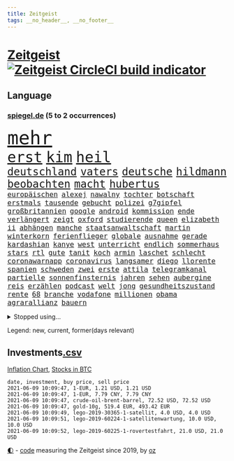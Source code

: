 ```yaml
---
title: Zeitgeist
tags: __no_header__, __no_footer__
---
```


# [Zeitgeist](https://oliz.io/zeitgeist/) [![Zeitgeist CircleCI build indicator](https://circleci.com/gh/ooz/zeitgeist.svg?style=shield)](https://circleci.com/gh/ooz/zeitgeist)

## Language

<h3><a href="https://www.spiegel.de" target="_blank">spiegel.de</a> (5 to 2 occurrences)</h3>
<p style="font-family:monospace">
<span style="font-size:32pt"><a href="news_links.html#mehr" class="current">mehr</a></span>
<br>
<span style="font-size:25pt"><a href="news_links.html#erst" class="current">erst</a></span>
<span style="font-size:25pt"><a href="news_links.html#kim" class="current">kim</a></span>
<span style="font-size:25pt"><a href="news_links.html#heil" class="current">heil</a></span>
<br>
<span style="font-size:18pt"><a href="news_links.html#deutschland" class="current">deutschland</a></span>
<span style="font-size:18pt"><a href="news_links.html#vaters" class="current">vaters</a></span>
<span style="font-size:18pt"><a href="news_links.html#deutsche" class="current">deutsche</a></span>
<span style="font-size:18pt"><a href="news_links.html#hildmann" class="current">hildmann</a></span>
<span style="font-size:18pt"><a href="news_links.html#beobachten" class="current">beobachten</a></span>
<span style="font-size:18pt"><a href="news_links.html#macht" class="current">macht</a></span>
<span style="font-size:18pt"><a href="news_links.html#hubertus" class="current">hubertus</a></span>
<br>
<span style="font-size:12pt"><a href="news_links.html#europäischen" class="current">europäischen</a></span>
<span style="font-size:12pt"><a href="news_links.html#alexej" class="current">alexej</a></span>
<span style="font-size:12pt"><a href="news_links.html#nawalny" class="current">nawalny</a></span>
<span style="font-size:12pt"><a href="news_links.html#tochter" class="current">tochter</a></span>
<span style="font-size:12pt"><a href="news_links.html#botschaft" class="current">botschaft</a></span>
<span style="font-size:12pt"><a href="news_links.html#erstmals" class="current">erstmals</a></span>
<span style="font-size:12pt"><a href="news_links.html#tausende" class="current">tausende</a></span>
<span style="font-size:12pt"><a href="news_links.html#gebucht" class="new">gebucht</a></span>
<span style="font-size:12pt"><a href="news_links.html#polizei" class="current">polizei</a></span>
<span style="font-size:12pt"><a href="news_links.html#g7gipfel" class="new">g7gipfel</a></span>
<span style="font-size:12pt"><a href="news_links.html#großbritannien" class="current">großbritannien</a></span>
<span style="font-size:12pt"><a href="news_links.html#google" class="current">google</a></span>
<span style="font-size:12pt"><a href="news_links.html#android" class="current">android</a></span>
<span style="font-size:12pt"><a href="news_links.html#kommission" class="current">kommission</a></span>
<span style="font-size:12pt"><a href="news_links.html#ende" class="current">ende</a></span>
<span style="font-size:12pt"><a href="news_links.html#verlängert" class="current">verlängert</a></span>
<span style="font-size:12pt"><a href="news_links.html#zeigt" class="current">zeigt</a></span>
<span style="font-size:12pt"><a href="news_links.html#oxford" class="current">oxford</a></span>
<span style="font-size:12pt"><a href="news_links.html#studierende" class="current">studierende</a></span>
<span style="font-size:12pt"><a href="news_links.html#queen" class="current">queen</a></span>
<span style="font-size:12pt"><a href="news_links.html#elizabeth" class="current">elizabeth</a></span>
<span style="font-size:12pt"><a href="news_links.html#ii" class="current">ii</a></span>
<span style="font-size:12pt"><a href="news_links.html#abhängen" class="current">abhängen</a></span>
<span style="font-size:12pt"><a href="news_links.html#manche" class="current">manche</a></span>
<span style="font-size:12pt"><a href="news_links.html#staatsanwaltschaft" class="current">staatsanwaltschaft</a></span>
<span style="font-size:12pt"><a href="news_links.html#martin" class="current">martin</a></span>
<span style="font-size:12pt"><a href="news_links.html#winterkorn" class="current">winterkorn</a></span>
<span style="font-size:12pt"><a href="news_links.html#ferienflieger" class="current">ferienflieger</a></span>
<span style="font-size:12pt"><a href="news_links.html#globale" class="current">globale</a></span>
<span style="font-size:12pt"><a href="news_links.html#ausnahme" class="new">ausnahme</a></span>
<span style="font-size:12pt"><a href="news_links.html#gerade" class="current">gerade</a></span>
<span style="font-size:12pt"><a href="news_links.html#kardashian" class="current">kardashian</a></span>
<span style="font-size:12pt"><a href="news_links.html#kanye" class="current">kanye</a></span>
<span style="font-size:12pt"><a href="news_links.html#west" class="current">west</a></span>
<span style="font-size:12pt"><a href="news_links.html#unterricht" class="current">unterricht</a></span>
<span style="font-size:12pt"><a href="news_links.html#endlich" class="current">endlich</a></span>
<span style="font-size:12pt"><a href="news_links.html#sommerhaus" class="new">sommerhaus</a></span>
<span style="font-size:12pt"><a href="news_links.html#stars" class="current">stars</a></span>
<span style="font-size:12pt"><a href="news_links.html#rtl" class="current">rtl</a></span>
<span style="font-size:12pt"><a href="news_links.html#gute" class="current">gute</a></span>
<span style="font-size:12pt"><a href="news_links.html#tanit" class="new">tanit</a></span>
<span style="font-size:12pt"><a href="news_links.html#koch" class="current">koch</a></span>
<span style="font-size:12pt"><a href="news_links.html#armin" class="current">armin</a></span>
<span style="font-size:12pt"><a href="news_links.html#laschet" class="current">laschet</a></span>
<span style="font-size:12pt"><a href="news_links.html#schlecht" class="current">schlecht</a></span>
<span style="font-size:12pt"><a href="news_links.html#coronawarnapp" class="current">coronawarnapp</a></span>
<span style="font-size:12pt"><a href="news_links.html#coronavirus" class="current">coronavirus</a></span>
<span style="font-size:12pt"><a href="news_links.html#langsamer" class="current">langsamer</a></span>
<span style="font-size:12pt"><a href="news_links.html#diego" class="current">diego</a></span>
<span style="font-size:12pt"><a href="news_links.html#llorente" class="new">llorente</a></span>
<span style="font-size:12pt"><a href="news_links.html#spanien" class="current">spanien</a></span>
<span style="font-size:12pt"><a href="news_links.html#schweden" class="current">schweden</a></span>
<span style="font-size:12pt"><a href="news_links.html#zwei" class="current">zwei</a></span>
<span style="font-size:12pt"><a href="news_links.html#erste" class="current">erste</a></span>
<span style="font-size:12pt"><a href="news_links.html#attila" class="current">attila</a></span>
<span style="font-size:12pt"><a href="news_links.html#telegramkanal" class="new">telegramkanal</a></span>
<span style="font-size:12pt"><a href="news_links.html#partielle" class="new">partielle</a></span>
<span style="font-size:12pt"><a href="news_links.html#sonnenfinsternis" class="new">sonnenfinsternis</a></span>
<span style="font-size:12pt"><a href="news_links.html#jahren" class="current">jahren</a></span>
<span style="font-size:12pt"><a href="news_links.html#sehen" class="current">sehen</a></span>
<span style="font-size:12pt"><a href="news_links.html#aubergine" class="new">aubergine</a></span>
<span style="font-size:12pt"><a href="news_links.html#reis" class="current">reis</a></span>
<span style="font-size:12pt"><a href="news_links.html#erzählen" class="current">erzählen</a></span>
<span style="font-size:12pt"><a href="news_links.html#podcast" class="current">podcast</a></span>
<span style="font-size:12pt"><a href="news_links.html#welt" class="current">welt</a></span>
<span style="font-size:12pt"><a href="news_links.html#jong" class="current">jong</a></span>
<span style="font-size:12pt"><a href="news_links.html#gesundheitszustand" class="current">gesundheitszustand</a></span>
<span style="font-size:12pt"><a href="news_links.html#rente" class="current">rente</a></span>
<span style="font-size:12pt"><a href="news_links.html#68" class="current">68</a></span>
<span style="font-size:12pt"><a href="news_links.html#branche" class="current">branche</a></span>
<span style="font-size:12pt"><a href="news_links.html#vodafone" class="new">vodafone</a></span>
<span style="font-size:12pt"><a href="news_links.html#millionen" class="current">millionen</a></span>
<span style="font-size:12pt"><a href="news_links.html#obama" class="current">obama</a></span>
<span style="font-size:12pt"><a href="news_links.html#agrarallianz" class="new">agrarallianz</a></span>
<span style="font-size:12pt"><a href="news_links.html#bauern" class="new">bauern</a></span>
</p>
<details>
<summary>Stopped using...</summary>
<p class="former" style="font-size:12pt">
05(231) mainz(231) spitzenspiel(231) atmosphäre(230) flaschen(230) podium(230) unentschieden(230) ausschreitungen(229) videos(229) volker(229) zufrieden(229) bundesverwaltungsgericht(228) gefährden(228) gleichberechtigung(228) kriminellen(228) mitunter(228) ronald(228) 37(227) bidens(227) coronainfektionen(227) kultusministerkonferenz(227) kurzfristig(227) lebenslanger(227) mächtigsten(227) osteuropa(227) schwierigen(227) spitzentitel(227) spuren(227) verbands(227) ausgangssperre(226) bmw(226) dach(226) ehre(226) einsparen(226) erscheinen(226) fischer(226) frank(226) gelegt(226) geschäft(226) herrscht(226) hinterlassen(226) kita(226) mediziner(226) philippinen(226) prüfung(226) verschiebt(226) väter(226) werben(226) witz(226) wütet(226) 5(225) abends(225) ausgang(225) bayerische(225) daniel(225) entwurf(225) erwägen(225) gastgeber(225) kurzem(225) lustig(225) nannte(225) psg(225) rechtsextremismus(225) republikanische(225) schweigt(225) strafstoß(225) veränderte(225) weise(225) übergang(225) angeordnet(224) ans(224) ard(224) bundesebene(224) dauerhaft(224) eingestuft(224) einstigen(224) enorm(224) erlassen(224) erleben(224) finanziell(224) fußballs(224) führende(224) gesundheitssystem(224) herausforderer(224) kalifornien(224) kompliziert(224) kooperiert(224) lübcke(224) mailand(224) regisseurin(224) richten(224) sascha(224) sonntagmorgen(224) versehentlich(224) diskussion(223) drauf(223) einzelhandel(223) elektroauto(223) entschuldigt(223) gekostet(223) gewohnt(223) gutachten(223) juan(223) jubiläum(223) leipziger(223) mysteriöse(223) niveau(223) onlinehandel(223) plattformen(223) quartal(223) strikte(223) umsatzplus(223) wald(223) wünschen(223) 180(222) armut(222) begründung(222) bewährung(222) bildet(222) coronahotspot(222) ehren(222) elektroautos(222) geboren(222) giftanschlag(222) laden(222) merkt(222) nfl(222) radfahrer(222) rassistische(222) rassistischer(222) subventionen(222) verhängte(222) warnte(222) aufsichtsrat(221) babys(221) bahnhof(221) befragt(221) befreiung(221) gewerkschaften(221) illegalen(221) jagd(221) jedenfalls(221) lagen(221) mangelt(221) negativ(221) spott(221) verärgert(221) zählen(221) 29(220) beschimpft(220) erbe(220) geholfen(220) hotspots(220) impfbereitschaft(220) kleines(220) lud(220) mitarbeiterinnen(220) morde(220) regisseur(220) riesige(220) schrumpfen(220) schwangere(220) sportdirektor(220) angeklagte(219) augenzeugen(219) ausgewertet(219) deutet(219) dienen(219) fließt(219) gebaut(219) gewaltsam(219) geworfen(219) infektion(219) klingbeil(219) metern(219) milde(219) militärs(219) nahezu(219) regierungen(219) sexismus(219) sprecher(219) verbreitete(219) verfilmt(219) vorliegt(219) 13jähriger(218) 43(218) angemessen(218) aufnahme(218) erhielt(218) fahrzeuge(218) house(218) kleiner(218) kneipe(218) korrekt(218) krankheit(218) rassistischen(218) verschieben(218) zentralen(218) absolut(217) asiatischen(217) aufbruch(217) besiegte(217) dubai(217) endgültig(217) erzgebirge(217) grünheide(217) halben(217) inszenierung(217) mitgliedschaft(217) männliche(217) nächtliche(217) rutschen(217) schlicht(217) update(217) werbung(217) wären(217) zentrales(217) beschäftigen(216) brachen(216) bremst(216) innere(216) m(216) marija(216) massenhaft(216) polens(216) sauerstoff(216) streng(216) terroristischen(216) viertelfinale(216) zucker(216) 400000(215) aufholjagd(215) ausbau(215) coronatoten(215) enkelin(215) feuerwehrleute(215) gesunden(215) handelsabkommen(215) nerven(215) satz(215) stock(215) via(215) wurzeln(215) 500(214) atem(214) fernen(214) jahrhundert(214) lieferten(214) längere(214) verabreicht(214) 52(213) coronaerkrankung(213) coronapolitik(213) entscheidend(213) gesteht(213) hölle(213) inhaftiert(213) monatelangen(213) niederlande(213) offizielle(213) rekonstruiert(213) sprengsatz(213) verteidigen(213) wende(213) zusammenstößen(213) 11000(212) elektrische(212) entließ(212) gemalt(212) gletscher(212) hielten(212) immobilienpreise(212) josé(212) neuwagen(212) wahnsinn(212) ankara(211) dieselskandal(211) edward(211) franzose(211) kluge(211) psychische(211) solange(211) uefa(211) wochenüberblick(211) autoindustrie(210) einsetzen(210) erneuert(210) genauso(210) hilfspaket(210) müde(210) olympiasieger(210) sportvorstand(210) verschwand(210) verschwörung(210) wohnzimmer(210) alarmierte(209) alternative(209) clemens(209) fakten(209) halb(209) illegales(209) inspiriert(209) leitete(209) schicken(209) 28(208) coronaviren(208) emails(208) gefangene(208) koma(208) normale(208) 2006(207) aktie(207) aufarbeitung(207) bewusstlos(207) mitnehmen(207) potenzial(207) testet(207) einschätzung(206) ergibt(206) fake(206) gittern(206) inzidenzwert(206) küstenwache(206) moritz(206) treue(206) weckt(206) 900(205) bangkok(205) eingeführt(205) erwischt(205) jene(205) kostenlos(205) plastikmüll(205) rose(205) traut(205) zulassen(205) bedingt(204) norwegens(204) pjöngjang(204) porsche(204) unterschied(204) zusammenstoß(204) überleben(204) abhängigkeit(203) angepasst(203) betrifft(203) bevorstehen(203) coronazeit(203) eklat(203) exfrau(203) gästen(203) hinten(203) kickers(203) samstagmorgen(203) tabellenführer(203) unregelmäßigkeiten(203) beantworten(202) demonstrierende(202) deutliches(202) enge(202) fortuna(202) führenden(202) hängen(202) iphone(202) iphones(202) kelly(202) sozialdemokraten(202) amtierende(201) antigenschnelltests(201) bäume(201) englands(201) infektionsgeschehen(201) menschlich(201) nation(201) pandemiebekämpfung(201) schulschließungen(201) verklagen(201) erfinderisch(200) materialien(200) menschenrechtsverletzungen(200) mobile(200) papier(200) rettung(200) strengen(200) tvserie(200) autobranche(199) brandenburger(199) eroberte(199) konferenz(199) meines(199) minus(199) strenger(199) verzeichnet(199) vorbereiten(199) durchgeführt(198) ergebnissen(198) erpressung(198) generalbundesanwalt(198) hessischen(198) landesweiten(198) samt(198) schulpolitik(198) uskonzern(198) verwickelt(198) 2025(197) agent(197) astronauten(197) aufgestellt(197) beauftragt(197) bewegungsfreiheit(197) klöckner(197) nachbar(197) nachts(197) optimismus(197) topteams(197) falscher(196) tennisspieler(196) würzburger(196) befasst(195) gesichert(195) keeper(195) parteifreund(195) programme(195) albtraum(194) ball(194) gedränge(194) gleichen(194) nervosität(194) psychisch(194) sperrte(194) startete(194) auszählung(193) erstickt(193) fähigkeiten(193) pleite(193) titelgewinn(193) 64(192) benötigte(192) gleichauf(192) jadon(192) trauert(192) handy(191) klang(191) night(191) zugenommen(191) 66(190) khan(190) nirgendwo(190) supermärkten(190) verfolger(190) barça(189) dhabi(189) einblick(189) ernährung(189) populisten(189) telefonieren(189) verfassungsrichter(189) vergabe(189) aufgabe(188) fabrice(188) frontexchef(188) leggeri(188) musikerin(188) votum(188) coronastudie(187) flüchtete(187) unionspolitiker(187) verkündeten(187) abgeschlossen(186) mourinho(186) vermeidet(186) verringert(186) warnapp(186) akten(185) grenzschützer(185) mafiosi(185) verlegen(185) 165(184) anfühlt(184) dramatischen(184) dreharbeiten(184) gerichtsentscheidung(184) illegaler(184) dr(183) geschah(183) kanaren(183) vizekanzler(183) abstiegskampf(182) coronapatienten(182) herum(182) mobilisiert(182) patzt(182) wechselunterricht(182) 91(181) beliebtesten(181) male(181) sank(180) spiegelteam(180) teilnehmern(180) voraussetzung(180) atalanta(179) erhielten(179) smartphones(179) golfstar(178) impfpflicht(178) links(178) drückt(177) entbrannt(177) märtyrer(177) offenem(177) anderswo(176) mohamed(176) sand(176) susanne(176) 2002(175) dorf(175) erlaubte(175) spektakulärer(175) topspiel(174) verwaltung(174) ausgetragen(173) wasserstoff(173) armen(172) bayerisches(172) betrieben(172) hast(171) empfänger(170) kreativität(170) 56(169) attraktiv(169) beitreten(169) elektromobilität(169) garantiert(169) ussängerin(169) ausgesehen(168) best(168) regierenden(168) uwe(168) ausverkauf(167) clooney(167) reisebeschränkungen(167) unverzichtbar(167) inseln(166) offener(166) wirtschaftsleistung(166) rätselhafter(165) as(164) begleiter(164) beyoncé(164) coronaimpfzentrum(164) italienischer(164) pfefferspray(164) vorlegen(164) weitergabe(164) bist(163) kollabieren(163) krach(163) mobilität(163) randalierer(163) außergewöhnlichen(162) ertrank(162) kaisers(161) titelkampf(161) ablenkung(160) groben(160) größe(160) impfstoffhersteller(160) ipads(160) last(160) parteichefin(160) schätze(160) 'ndrangheta(159) cambridge(159) hitler(159) jessica(159) offenbarte(159) regelmäßig(159) frehse(158) trainerin(158) ärmelkanal(158) flügen(157) frontexskandal(157) beruft(156) planungen(156) unabhängiger(156) vertrauten(156) bundesagentur(155) krawalle(155) verlorene(155) erfüllung(154) coronaparty(153) lawinen(153) loslegen(153) aufträge(152) strahlt(152) tierheim(152) willi(152) berühren(151) erben(151) unfällen(151) biontech/pfizer(150) kohlenmonoxidvergiftung(150) schiffe(150) inhaltlich(149) astrazenecaimpfstoff(148) berührt(148) größenwahnsinnig(148) impfdosis(148) morrison(148) schauspielern(148) errechnet(147) raumfahrtunternehmen(147) seeleute(147) überforderte(147) überforderung(147) coronakosten(146) fünftel(146) vorbehalte(146) würzburg(146) drinnen(145) politikers(145) vorwurfs(145) exuspräsident(144) würdigt(144) abhilfe(143) angerufen(143) rüstet(142) unternehmerin(142) curevac(141) eingeweiht(141) katzen(141) streamingdienste(141) häfen(140) ios(140) attest(139) coronabedingungen(139) schreien(139) belohnt(138) fußgängerzonen(138) marie(138) palace(138) pandemiejahr(138) portugiesen(138) gewollt(137) gottschalk(137) hungern(137) dankt(136) brisante(135) legenden(135) quält(135) rädern(135) sonderweg(133) ankurbeln(132) euvertreter(132) fünfmal(132) motors(132) anfällig(131) großvater(131) rituale(131) systematisch(131) einreisebeschränkungen(130) freistellung(130) jazzmusiker(130) schwangerschaftsabbrüche(130) strafanzeige(130) verbleibenden(130) ach(129) einreisesperren(129) verbraucht(129) begünstigt(128) zweitligisten(128) ausweichen(127) geräusche(127) pink(127) schachzug(127) spielefirma(127) statistiker(127) anzukurbeln(126) nrwregierung(126) teilhaben(125) hacken(124) harmlos(124) abfahrt(123) laptop(123) lieferketten(123) verbrauch(123) übers(123) fulham(122) heimatland(122) neunte(122) tübinger(122) westafrika(122) eingekauft(121) schulöffnungen(121) unheimlich(121) weißer(121) englischer(120) grafik(120) rasche(120) rektor(120) trümmerteile(120) zufriedenheit(120) covidimpfung(119) filmemacher(119) scheiden(119) 72jähriger(118) angelaufen(118) entscheidender(117) eleganz(116) nordkoreanischen(116) religiösen(116) gewalttätigen(115) großartig(115) jakob(115) langjährige(115) behält(114) ussender(114) 22jährige(113) ausflüge(113) kriegsschiffe(113) martialischen(113) anna(112) blockierten(112) 00(111) autobauer(111) diagnose(111) kindergeburtstag(111) peilt(111) verstieß(111) generalstaatsanwaltschaft(110) konzernmutter(110) präparat(110) schlafen(109) sicherheitsrisiko(109) stapeln(109) unterscheidet(109) 73jährige(108) geheimen(108) langzeitherrscher(108) andy(107) fotografiert(107) kennedy(107) 750(106) dacia(106) berger(105) verschossen(105) scherzt(104) homeschooling(103) missverstanden(103) packung(102) lieferprobleme(101) tierschutz(101) unausweichlich(101) ausstellung(100) coronamutanten(100) fahrten(100) pool(100) reihenweise(100) viral(100) aue(99) pubertät(99) aufschlag(98) nützen(98) drucken(97) kommentaren(97) kragen(97) losgegangen(97) metzelder(97) barrieren(96) büßen(96) einreiseverbote(96) flüsse(96) frühwarnsystem(96) ergab(95) nutzern(95) grandios(94) härtesten(94) neonazis(94) schlachtfeld(94) stromnetz(94) flächendeckende(93) mitteilung(93) napoleon(93) machtlosigkeit(92) sylt(92) umfunktioniert(92) chaotisch(91) fehlendes(91) friseur(91) opel(91) reißen(91) selbsttests(91) uspharmakonzern(91) angekündigte(90) fbibeamte(90) filmte(90) korsen(90) magische(90) siegeszug(90) turniersieg(90) altenpflege(89) büchershow(89) esa(89) eugen(89) faszinierenden(89) hope(89) augenzeugenberichte(88) einräumt(88) eliteuniversität(88) herthas(88) sommerurlaub(88) ausgebildet(87) dünne(87) lehrern(87) muscheln(87) albas(86) geiselnahme(86) grebe(86) klatsche(86) rainald(86) snacks(86) straffrei(86) unverständliche(86) 40jährigen(85) austausch(85) bundestagskandidatur(85) hatespeech(85) hauptgrund(85) höhle(85) salihamidžić(85) thematisieren(85) behördenchef(84) ksc(84) onlinevorlesungen(84) quadrat(84) schub(84) spiegelenthüllungen(84) station(84) traditionell(84) ungeahnte(84) unzureichend(84) aufsicht(83) j(83) regionalwahl(83) spektakuläres(83) teslachefs(83) teslagründer(83) diverse(82) frauenarzt(82) helikopter(82) herren(82) neuanfang(82) rettungskräften(82) siebtem(82) rückhalt(81) brexits(80) co₂einsparungen(80) demnächst(80) günstig(80) liechtenstein(80) neunten(80) neutralem(80) victoria(80) vordrängeln(80) dose(79) flüchtlingskrise(79) komplott(79) typ(79) deckung(78) erneuerbaren(78) erschütternde(78) freiheitsstrafen(78) hinderliche(78) süßigkeiten(78) beerbt(77) leiterin(77) missgeschick(77) blume(76) egoismus(76) einstimmig(76) großraumbüro(76) motivierter(76) traumtor(76) vorbestrafter(76) zulieferer(76) überdacht(76) lópez(75) verzeichnete(75) gebührt(74) lehrkräften(74) marsmission(74) people(74) schwitzen(74) unmoralisch(74) wiedersehen(74) 42jähriger(73) coronablues(73) dfbpräsidenten(73) ingenuity(73) klopps(73) spannendes(73) zwischenbilanz(73) coronahelden(72) impfberechtigte(72) klafft(72) kreitmayr(72) militärregierung(72) amateurvideos(71) grundstein(71) hiesige(71) krone(71) privates(71) dopings(70) kruden(70) maren(70) tagebuch(70) brigadegeneral(69) gewicht(69) immobilienkonzern(69) katalanen(69) korn(69) musikern(69) ruckelnde(69) rum(69) snp(69) unerlaubt(69) zubereitet(69) angestellt(68) ellie(68) flasche(68) goulding(68) großmutter(68) konzerte(68) nationaltorwart(68) polemik(68) privilegiert(68) senior(68) wagemutig(68) wal(68) duterte(67) hahn(67) nachrichtendienste(67) schottlands(67) steuerte(67) wmvergabe(67) einsätzen(66) berkshire(65) eintreten(65) freizugeben(65) hathaway(65) trollen(65) abfedern(64) angeht(64) einstecken(64) euländer(64) friedlich(64) kinderpornografischen(64) portugals(64) reha(64) strecken(64) brexitstreit(63) bryson(63) dechambeau(63) diverser(63) klimafreundlich(63) schlechtem(63) wmturniers(63) aufstellung(62) kuchen(62) marvin(62) mexikanischen(62) polizeieinsätze(62) tariflöhne(62) unverantwortlich(62) volksabstimmung(62) zugewanderte(62) astrazenecavakzine(61) ausfuhr(61) birthday(61) gekippt(61) lahm(61) streitgespräch(61) todes(61) umkämpftes(61) vermittelte(61) bobic(60) dfbpokalhalbfinale(60) fredi(60) fäuste(60) rangers(60) südamerika(60) widersprüchliche(60) wittern(60) absprachen(59) diplomatie(59) drohschreiben(59) ethikrats(59) mental(59) provokanten(59) südosten(59) alben(58) intel(58) qrcode(58) spiegelkorrespondent(58) achtsamkeit(57) kaiserslautern(57) solarstrom(57) cdumann(56) wobei(56) zuweilen(56) company(55) ebaykleinanzeigen(55) lebendigen(55) marihuana(55) oakland(55) spdminister(55) harvard(54) platzte(54) trophäen(54) vorübergehende(54) waldbränden(54) arbeitskosten(53) verachtung(53) wildwuchs(53) abstandsregeln(52) antidopingagentur(52) erklärungsnot(52) erschaffen(52) eröffneten(52) freigeben(52) henning(52) laufender(52) sängerinnen(52) fraktionsvize(51) iglesias(51) coronainzidenz(50) dementieren(50) förderpaket(50) kampagnen(50) münchnern(50) siegburg(50) bundessozialgericht(49) nachhilfemilliarde(49) nicolai(49) ussüdgrenze(49) grünschwarz(48) tatmotiv(48) abverlangt(47) apu(47) simpsons(47) bewegten(46) mobilfunk(46) schlägereien(46) sofortiges(46) besetzen(45) bghentscheidung(45) dingen(45) kurzes(45) nio(45) scheidungen(45) abel(44) entfernten(44) motorsport(44) rekordtief(44) südgrenze(44) bobby(43) eskalierter(43) grundschulkinder(43) hotelöffnungen(43) leichtathletikverband(43) malt(43) onlinebanking(43) 22jähriger(42) alfa(42) ansprüchen(42) dominierten(42) eisner(42) fellner(42) reedereien(42) romeo(42) formel1qualifying(41) impfangst(41) kolonialismus(41) nebenan(41) siegerstraße(41) auswärtiges(40) libysche(40) problemfall(40) stolperte(40) weckte(40) begrenzung(39) expolizisten(39) rennstall(39) rücknahme(39) insulaner(38) labourpartei(38) pilotprojekte(38) vergisst(38) bezeichneten(37) geldgeber(37) wildtieren(37) hauch(36) holzweg(36) mädchentraum(36) neuerdings(36) aufständische(35) burnoutrisiko(35) diktators(35) dj(35) drittstaaten(35) femizid(35) marketing(35) münchnerinnen(35) parteizentrale(35) spielbeginn(35) suezkanalblockade(35) fachgerecht(34) renaissance(34) kabinettskollegen(33) klimaneutralität(33) pochen(33) stocken(32) zidane(32) zinédine(32) rückzahlung(31) terrorverdachts(31) weltberühmte(31) wmteilnahme(31) aufhören(30) geisterwaffen(30) kopfhörer(30) misst(30) onkel(30) passagieren(30) schwergetan(30) talentiert(30) verwechselt(30) kaiserin(29) könige(29) vereinigung(29) dog(28) flexibilität(28) imbissbude(28) isar(28) behoben(27) herzanfall(27) längste(27) manila(27) pokalhalbfinale(27) vorgetäuscht(27) welthandel(27) zugreifen(27) 1896(26) dachstuhl(26) hochstapler(26) pflaster(26) hinsicht(25) revolutionsgarden(25) vortäuschen(25) angeschlossen(24) thron(24) fix(23) gereizt(23) kohlendioxid(23) rechtsterroristische(23) saint(23) spaziert(23) superreiche(23) bundesgesetz(22) dingfest(22) hinterleute(22) kalkulierte(22) kommender(22) sleepy(22) stimmungsbild(22) traumstart(22) verkünden(22) koeman(21) komplizenschaft(21) fraktionssitzung(20) narzisst(20) ebene(19) gründungsmitglieder(19) klimadiskussion(19) konstellation(19) pflegen(19) ranghoher(19) vereine(19) wolkenkratzer(19) kirgisistan(18) schlei(18) ehrgeizig(17) institute(17) maßnahmenpaket(17) modells(17) peloton(17) run(17) #allesdichtmachen(16) berufstätige(16) schicht(16) spender(16) videoaktion(16) ausgehen(15) ehrgeizigere(15) invasion(15) mundnasenschutz(15) neufassung(15) superleaguepläne(15) bka(13) coronagedenken(13) eingeschläfert(13) eubehörde(13) maike(13) stritt(13) stritten(13) unglücklich(13) wagt(13) covorsitzenden(12) dragon(12) hässlich(12) liveschalte(12) pitzke(12) referendum(12) saturday(12) untergrund(12) versprochenen(12) gleichgestellt(11) heizt(11) hochrangige(11) verdienst(11) versöhnlichen(11)
</p>
</details>
<p>Legend: <span class="new">new</span>, <span class="current">current</span>, <span class="former">former(days relevant)</span></p>

## Investments[.csv](investments.csv)

[Inflation Chart](https://inflationchart.com),
[Stocks in BTC](https://stonksinbtc.xyz/)

```
date, investment, buy price, sell price
2021-06-09 10:09:47, 1-EUR, 1.21 USD, 1.21 USD
2021-06-09 10:09:47, 1-EUR, 7.79 CNY, 7.79 CNY
2021-06-09 10:09:47, crude-oil-brent-barrel, 72.52 USD, 72.52 USD
2021-06-09 10:09:47, gold-10g, 519.4 EUR, 493.42 EUR
2021-06-09 10:09:49, lego-2019-30365-1-satellit, 4.0 USD, 4.0 USD
2021-06-09 10:09:51, lego-2019-60224-1-satellitenwartung, 10.0 USD, 10.0 USD
2021-06-09 10:09:52, lego-2019-60225-1-rovertestfahrt, 21.0 USD, 21.0 USD
```

<footer>
<a href="javascript:toggleTheme()" class="nav">🌓</a>
- <a href="https://github.com/ooz/zeitgeist">code</a> measuring the Zeitgeist since 2019, by <a href="https://oliz.io">oz</a>
</footer>
